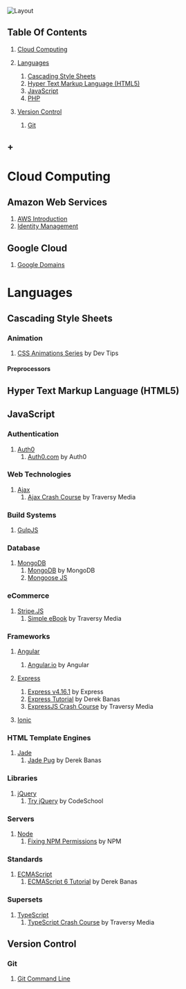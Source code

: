 ![Layout](https://raw.github.com/elwoodberry/education/master/_img/headers/890x400__header_education.png)











## Table Of Contents
1. [Cloud Computing](#cloud-computing)
1. [Languages](#languages)
    1. [Cascading Style Sheets](#cascading-style-sheets)
    1. [Hyper Text Markup Language (HTML5)](#hyper-text-markup-language-html5)
    1. [JavaScript](#javascript)
    1. [PHP](#php)

1. [Version Control](#version-control)
    1. [Git](#git)
## +











# Cloud Computing
## Amazon Web Services
1. [AWS Introduction](dir/)
1. [Identity Management](dir/)

## Google Cloud
1. [Google Domains](dir/)











# Languages












## Cascading Style Sheets
### Animation

1. [CSS Animations Series](dir/languages/css/animation/css-animations-series) by Dev Tips

#### Preprocessors










## Hyper Text Markup Language (HTML5)










## JavaScript
### Authentication
1. [Auth0](dir/languages/javascript/auth0)
    1. [Auth0.com](dir/languages/javascript/auth0/auth0) by Auth0

### Web Technologies  
1. [Ajax](dir/languages/javascript/ajax)
    1. [Ajax Crash Course](dir/languages/javascript/ajax/ajax-crash-course) by Traversy Media

### Build Systems
1. [GulpJS](dir/languages/javascript/)

### Database  
1. [MongoDB](dir/languages/javascript/mongodb)
    1. [MongoDB](dir/languages/javascript/mongodb/mongodb) by MongoDB
    1. [Mongoose JS](dir/languages/javascript/)

### eCommerce
1. [Stripe.JS](dir/languages/javascript/stripe)
    1. [Simple eBook](dir/languages/javascript/simple-ebook) by Traversy Media

### Frameworks
1. [Angular](dir/languages/javascript/angular)
    1. [Angular.io](dir/languages/javascript/angular/angular-io) by Angular

1. [Express](dir/languages/javascript/express)
    1. [Express v4.16.1](dir/languages/javascript/express/express_v4-16-1) by Express
    1. [Express Tutorial](dir/languages/javascript/express/express-tutorial) by Derek Banas
    1. [ExpressJS Crash Course](dir/languages/javascript/express/expressjs-crash-course) by Traversy Media

1. [Ionic](dir/languages/javascript/ionic)

### HTML Template Engines
1. [Jade](dir/languages/javascript/jade)
    1. [Jade Pug](dir/languages/javascript/jade/jade-pug) by Derek Banas

### Libraries  
1. [jQuery](dir/languages/javascript/jquery)
    1. [Try jQuery](dir/languages/javascript/jquery/try-jquery) by CodeSchool

### Servers
1. [Node](dir/languages/javascript/node)
    1. [Fixing NPM Permissions](dir/languages/javascript/node/fixing-npm-permissions) by NPM

### Standards
1. [ECMAScript](dir/languages/javascript/ecmascript)
    1. [ECMAScript 6 Tutorial](dir/languages/javascript/ecmascript/ecmascript-6-tutorial) by Derek Banas

### Supersets
1. [TypeScript](dir/languages/javascript/typescript)
    1. [TypeScript Crash Course](dir/languages/javascript/typescript-crash-course) by Traversy Media







## Version Control

### Git
1. [Git Command Line](dir/version-control/git)
